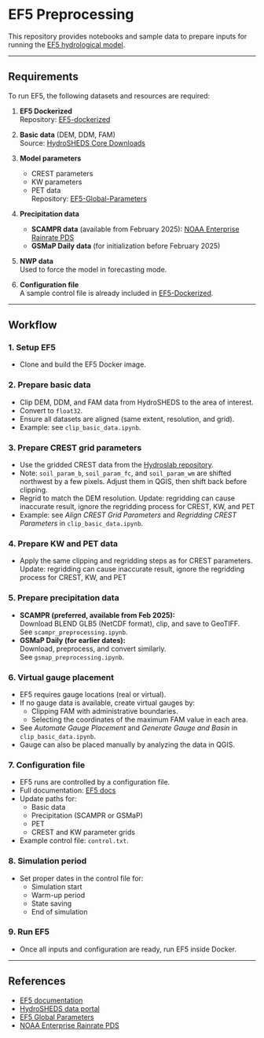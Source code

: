 # EF5 Preprocessing

This repository provides notebooks and sample data to prepare inputs for running the [EF5 hydrological model](https://github.com/HyDROSLab/EF5-dockerized).

---

## Requirements

To run EF5, the following datasets and resources are required:

1. **EF5 Dockerized**  
   Repository: [EF5-dockerized](https://github.com/HyDROSLab/EF5-dockerized)

2. **Basic data** (DEM, DDM, FAM)  
   Source: [HydroSHEDS Core Downloads](https://www.hydrosheds.org/hydrosheds-core-downloads)

3. **Model parameters**  
   - CREST parameters  
   - KW parameters  
   - PET data  
   Repository: [EF5-Global-Parameters](https://github.com/HyDROSLab/EF5-Global-Parameters)

4. **Precipitation data**  
   - **SCAMPR data** (available from February 2025): [NOAA Enterprise Rainrate PDS](https://noaa-enterprise-rainrate-pds.s3.amazonaws.com/index.html)  
   - **GSMaP Daily data** (for initialization before February 2025)

5. **NWP data**  
   Used to force the model in forecasting mode.

6. **Configuration file**  
   A sample control file is already included in [EF5-Dockerized](https://github.com/HyDROSLab/EF5-dockerized).

---

## Workflow

### 1. Setup EF5
- Clone and build the EF5 Docker image.  

### 2. Prepare basic data
- Clip DEM, DDM, and FAM data from HydroSHEDS to the area of interest.  
- Convert to `float32`.  
- Ensure all datasets are aligned (same extent, resolution, and grid).  
- Example: see `clip_basic_data.ipynb`.  

### 3. Prepare CREST grid parameters
- Use the gridded CREST data from the [Hydroslab repository](https://github.com/HyDROSLab/EF5-Global-Parameters).  
- Note: `soil_param_b`, `soil_param_fc`, and `soil_param_wm` are shifted northwest by a few pixels. Adjust them in QGIS, then shift back before clipping.  
- Regrid to match the DEM resolution. Update: regridding can cause inaccurate result, ignore the regridding process for CREST, KW, and PET  
- Example: see *Align CREST Grid Parameters* and *Regridding CREST Parameters* in `clip_basic_data.ipynb`.

### 4. Prepare KW and PET data
- Apply the same clipping and regridding steps as for CREST parameters. Update: regridding can cause inaccurate result, ignore the regridding process for CREST, KW, and PET   

### 5. Prepare precipitation data
- **SCAMPR (preferred, available from Feb 2025):**  
  Download BLEND GLB5 (NetCDF format), clip, and save to GeoTIFF.  
  See `scampr_preprocessing.ipynb`.  
- **GSMaP Daily (for earlier dates):**  
  Download, preprocess, and convert similarly.  
  See `gsmap_preprocessing.ipynb`.  

### 6. Virtual gauge placement
- EF5 requires gauge locations (real or virtual).  
- If no gauge data is available, create virtual gauges by:  
  - Clipping FAM with administrative boundaries.  
  - Selecting the coordinates of the maximum FAM value in each area.  
- See *Automate Gauge Placement* and *Generate Gauge and Basin* in `clip_basic_data.ipynb`.
- Gauge can also be placed manually by analyzing the data in QGIS.

### 7. Configuration file
- EF5 runs are controlled by a configuration file.  
- Full documentation: [EF5 docs](https://chrimerss.github.io/EF5/docs/)  
- Update paths for:  
  - Basic data  
  - Precipitation (SCAMPR or GSMaP)  
  - PET  
  - CREST and KW parameter grids  
- Example control file: `control.txt`.  

### 8. Simulation period
- Set proper dates in the control file for:  
  - Simulation start  
  - Warm-up period  
  - State saving  
  - End of simulation  

### 9. Run EF5
- Once all inputs and configuration are ready, run EF5 inside Docker.  

---

## References
- [EF5 documentation](https://chrimerss.github.io/EF5/docs/)  
- [HydroSHEDS data portal](https://www.hydrosheds.org/hydrosheds-core-downloads)  
- [EF5 Global Parameters](https://github.com/HyDROSLab/EF5-Global-Parameters)  
- [NOAA Enterprise Rainrate PDS](https://noaa-enterprise-rainrate-pds.s3.amazonaws.com/index.html)  
